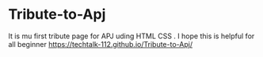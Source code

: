 # Tribute-to-Apj
It is mu first tribute page for APJ uding HTML CSS . I hope this is helpful for all beginner
https://techtalk-112.github.io/Tribute-to-Apj/

